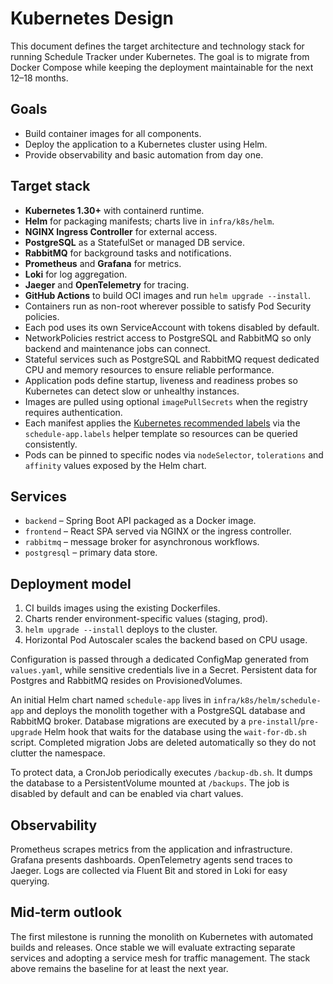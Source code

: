 # Kubernetes Design

This document defines the target architecture and technology stack for running
Schedule Tracker under Kubernetes. The goal is to migrate from Docker Compose
while keeping the deployment maintainable for the next 12–18 months.

## Goals

- Build container images for all components.
- Deploy the application to a Kubernetes cluster using Helm.
- Provide observability and basic automation from day one.

## Target stack

- **Kubernetes 1.30+** with containerd runtime.
- **Helm** for packaging manifests; charts live in `infra/k8s/helm`.
- **NGINX Ingress Controller** for external access.
- **PostgreSQL** as a StatefulSet or managed DB service.
- **RabbitMQ** for background tasks and notifications.
- **Prometheus** and **Grafana** for metrics.
- **Loki** for log aggregation.
- **Jaeger** and **OpenTelemetry** for tracing.
- **GitHub Actions** to build OCI images and run `helm upgrade --install`.
- Containers run as non-root wherever possible to satisfy Pod Security policies.
- Each pod uses its own ServiceAccount with tokens disabled by default.
- NetworkPolicies restrict access to PostgreSQL and RabbitMQ so only backend
  and maintenance jobs can connect.
- Stateful services such as PostgreSQL and RabbitMQ request dedicated CPU and
  memory resources to ensure reliable performance.
- Application pods define startup, liveness and readiness probes so
  Kubernetes can detect slow or unhealthy instances.
- Images are pulled using optional `imagePullSecrets` when the registry
  requires authentication.
- Each manifest applies the [Kubernetes recommended labels](https://kubernetes.io/docs/concepts/overview/working-with-objects/common-labels/)
  via the `schedule-app.labels` helper template so resources can be queried
  consistently.
- Pods can be pinned to specific nodes via `nodeSelector`, `tolerations` and
  `affinity` values exposed by the Helm chart.

## Services

- `backend` &ndash; Spring Boot API packaged as a Docker image.
- `frontend` &ndash; React SPA served via NGINX or the ingress controller.
- `rabbitmq` &ndash; message broker for asynchronous workflows.
- `postgresql` &ndash; primary data store.

## Deployment model

1. CI builds images using the existing Dockerfiles.
2. Charts render environment-specific values (staging, prod).
3. `helm upgrade --install` deploys to the cluster.
4. Horizontal Pod Autoscaler scales the backend based on CPU usage.

Configuration is passed through a dedicated ConfigMap generated from
`values.yaml`, while sensitive credentials live in a Secret. Persistent data
for Postgres and RabbitMQ resides on ProvisionedVolumes.

An initial Helm chart named `schedule-app` lives in
`infra/k8s/helm/schedule-app` and deploys the monolith together with a
PostgreSQL database and RabbitMQ broker. Database migrations are executed by a
`pre-install`/`pre-upgrade` Helm hook that waits for the database using the
`wait-for-db.sh` script. Completed migration Jobs are deleted automatically so
they do not clutter the namespace.

To protect data, a CronJob periodically executes `/backup-db.sh`. It dumps the
database to a PersistentVolume mounted at `/backups`. The job is disabled by
default and can be enabled via chart values.

## Observability

Prometheus scrapes metrics from the application and infrastructure. Grafana
presents dashboards. OpenTelemetry agents send traces to Jaeger. Logs are
collected via Fluent Bit and stored in Loki for easy querying.

## Mid‑term outlook

The first milestone is running the monolith on Kubernetes with automated
builds and releases. Once stable we will evaluate extracting separate services
and adopting a service mesh for traffic management. The stack above remains the
baseline for at least the next year.
